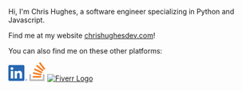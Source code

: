 Hi, I'm Chris Hughes, a software engineer specializing in Python and Javascript. 

Find me at my website [chrishughesdev.com](https://blog.chrishughesdev.com)!

You can also find me on these other platforms:

[![LinkedIn Logo](/static/linkedin.png)](https://www.linkedin.com/in/hughes-ch/)
[![Stack Overflow Logo](/static/overflow.png)](https://stackoverflow.com/users/16709778/chris-hughes)
[![Fiverr Logo](/static/fiverr.png)](https://www.fiverr.com/chrishughesdev?up_rollout=true)
